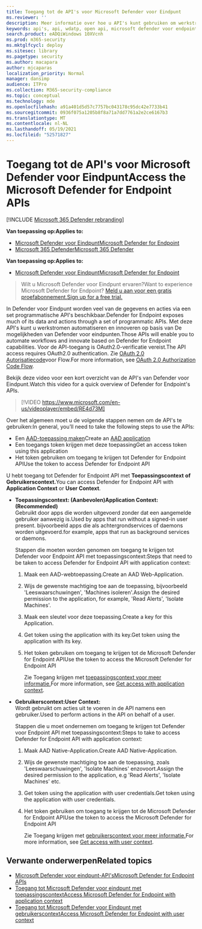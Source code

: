 ```yaml
---
title: Toegang tot de API's voor Microsoft Defender voor Eindpunt
ms.reviewer: ''
description: Meer informatie over hoe u API's kunt gebruiken om werkstromen te automatiseren en te innoveren op basis van de mogelijkheden van Microsoft Defender voor eindpunten
keywords: api's, api, wdatp, open api, microsoft defender voor endpoint api, microsoft defender atp, openbare api, ondersteunde api's, waarschuwingen, apparaat, gebruiker, domein, ip, bestand, geavanceerd zoeken, query
search.product: eADQiWindows 10XVcnh
ms.prod: m365-security
ms.mktglfcycl: deploy
ms.sitesec: library
ms.pagetype: security
ms.author: macapara
author: mjcaparas
localization_priority: Normal
manager: dansimp
audience: ITPro
ms.collection: M365-security-compliance
ms.topic: conceptual
ms.technology: mde
ms.openlocfilehash: a91a401d5d57c7757bc043178c95dc42e7733b41
ms.sourcegitcommit: 0936f075a1205b8f8a71a7dd7761a2e2ce6167b3
ms.translationtype: MT
ms.contentlocale: nl-NL
ms.lasthandoff: 05/19/2021
ms.locfileid: "52571827"
---
```

# <a name="access-the-microsoft-defender-for-endpoint-apis"></a><span data-ttu-id="7707c-104">Toegang tot de API's voor Microsoft Defender voor Eindpunt</span><span class="sxs-lookup"><span data-stu-id="7707c-104">Access the Microsoft Defender for Endpoint APIs</span></span> 

[!INCLUDE [Microsoft 365 Defender rebranding](../../includes/microsoft-defender.md)]

<span data-ttu-id="7707c-105">**Van toepassing op:**</span><span class="sxs-lookup"><span data-stu-id="7707c-105">**Applies to:**</span></span>
- [<span data-ttu-id="7707c-106">Microsoft Defender voor Eindpunt</span><span class="sxs-lookup"><span data-stu-id="7707c-106">Microsoft Defender for Endpoint</span></span>](https://go.microsoft.com/fwlink/p/?linkid=2154037)
- [<span data-ttu-id="7707c-107">Microsoft 365 Defender</span><span class="sxs-lookup"><span data-stu-id="7707c-107">Microsoft 365 Defender</span></span>](https://go.microsoft.com/fwlink/?linkid=2118804)


<span data-ttu-id="7707c-108">**Van toepassing op:**</span><span class="sxs-lookup"><span data-stu-id="7707c-108">**Applies to:**</span></span> 
- [<span data-ttu-id="7707c-109">Microsoft Defender voor Eindpunt</span><span class="sxs-lookup"><span data-stu-id="7707c-109">Microsoft Defender for Endpoint</span></span>](https://go.microsoft.com/fwlink/?linkid=2154037)

> <span data-ttu-id="7707c-110">Wilt u Microsoft Defender voor Eindpunt ervaren?</span><span class="sxs-lookup"><span data-stu-id="7707c-110">Want to experience Microsoft Defender for Endpoint?</span></span> [<span data-ttu-id="7707c-111">Meld u aan voor een gratis proefabonnement.</span><span class="sxs-lookup"><span data-stu-id="7707c-111">Sign up for a free trial.</span></span>](https://www.microsoft.com/microsoft-365/windows/microsoft-defender-atp?ocid=docs-wdatp-exposedapis-abovefoldlink) 



<span data-ttu-id="7707c-112">In Defender voor Eindpunt worden veel van de gegevens en acties via een set programmatische API's beschikbaar.</span><span class="sxs-lookup"><span data-stu-id="7707c-112">Defender for Endpoint exposes much of its data and actions through a set of programmatic APIs.</span></span> <span data-ttu-id="7707c-113">Met deze API's kunt u werkstromen automatiseren en innoveren op basis van De mogelijkheden van Defender voor eindpunten.</span><span class="sxs-lookup"><span data-stu-id="7707c-113">Those APIs will enable you to automate workflows and innovate based on Defender for Endpoint capabilities.</span></span> <span data-ttu-id="7707c-114">Voor de API-toegang is OAuth2.0-verificatie vereist.</span><span class="sxs-lookup"><span data-stu-id="7707c-114">The API access requires OAuth2.0 authentication.</span></span> <span data-ttu-id="7707c-115">Zie [OAuth 2.0 Autorisatiecode](https://docs.microsoft.com/azure/active-directory/develop/active-directory-v2-protocols-oauth-code)voor Flow.</span><span class="sxs-lookup"><span data-stu-id="7707c-115">For more information, see [OAuth 2.0 Authorization Code Flow](https://docs.microsoft.com/azure/active-directory/develop/active-directory-v2-protocols-oauth-code).</span></span>

<span data-ttu-id="7707c-116">Bekijk deze video voor een kort overzicht van de API's van Defender voor Eindpunt.</span><span class="sxs-lookup"><span data-stu-id="7707c-116">Watch this video for a quick overview of Defender for Endpoint's APIs.</span></span> 
>[!VIDEO https://www.microsoft.com/en-us/videoplayer/embed/RE4d73M]

<span data-ttu-id="7707c-117">Over het algemeen moet u de volgende stappen nemen om de API's te gebruiken:</span><span class="sxs-lookup"><span data-stu-id="7707c-117">In general, you’ll need to take the following steps to use the APIs:</span></span>
- <span data-ttu-id="7707c-118">Een [AAD-toepassing maken](/microsoft-365/security/defender-endpoint/exposed-apis-create-app-nativeapp)</span><span class="sxs-lookup"><span data-stu-id="7707c-118">Create an [AAD application](/microsoft-365/security/defender-endpoint/exposed-apis-create-app-nativeapp)</span></span>
- <span data-ttu-id="7707c-119">Een toegangs token krijgen met deze toepassing</span><span class="sxs-lookup"><span data-stu-id="7707c-119">Get an access token using this application</span></span>
- <span data-ttu-id="7707c-120">Het token gebruiken om toegang te krijgen tot Defender for Endpoint API</span><span class="sxs-lookup"><span data-stu-id="7707c-120">Use the token to access Defender for Endpoint API</span></span>


<span data-ttu-id="7707c-121">U hebt toegang tot Defender for Endpoint API met **Toepassingscontext** **of Gebruikerscontext.**</span><span class="sxs-lookup"><span data-stu-id="7707c-121">You can access Defender for Endpoint API with **Application Context** or **User Context**.</span></span>

- <span data-ttu-id="7707c-122">**Toepassingscontext: (Aanbevolen)**</span><span class="sxs-lookup"><span data-stu-id="7707c-122">**Application Context: (Recommended)**</span></span> <br>
    <span data-ttu-id="7707c-123">Gebruikt door apps die worden uitgevoerd zonder dat een aangemelde gebruiker aanwezig is.</span><span class="sxs-lookup"><span data-stu-id="7707c-123">Used by apps that run without a signed-in user present.</span></span> <span data-ttu-id="7707c-124">bijvoorbeeld apps die als achtergrondservices of daemons worden uitgevoerd.</span><span class="sxs-lookup"><span data-stu-id="7707c-124">for example, apps that run as background services or daemons.</span></span>

    <span data-ttu-id="7707c-125">Stappen die moeten worden genomen om toegang te krijgen tot Defender voor Endpoint API met toepassingscontext:</span><span class="sxs-lookup"><span data-stu-id="7707c-125">Steps that need to be taken to access Defender for Endpoint API with application context:</span></span>

  1. <span data-ttu-id="7707c-126">Maak een AAD-webtoepassing.</span><span class="sxs-lookup"><span data-stu-id="7707c-126">Create an AAD Web-Application.</span></span>
  2. <span data-ttu-id="7707c-127">Wijs de gewenste machtiging toe aan de toepassing, bijvoorbeeld 'Leeswaarschuwingen', 'Machines isoleren'.</span><span class="sxs-lookup"><span data-stu-id="7707c-127">Assign the desired permission to the application, for example, 'Read Alerts', 'Isolate Machines'.</span></span> 
  3. <span data-ttu-id="7707c-128">Maak een sleutel voor deze toepassing.</span><span class="sxs-lookup"><span data-stu-id="7707c-128">Create a key for this Application.</span></span>
  4. <span data-ttu-id="7707c-129">Get token using the application with its key.</span><span class="sxs-lookup"><span data-stu-id="7707c-129">Get token using the application with its key.</span></span>
  5. <span data-ttu-id="7707c-130">Het token gebruiken om toegang te krijgen tot de Microsoft Defender for Endpoint API</span><span class="sxs-lookup"><span data-stu-id="7707c-130">Use the token to access the Microsoft Defender for Endpoint API</span></span>

     <span data-ttu-id="7707c-131">Zie Toegang krijgen met [toepassingscontext voor meer informatie.](exposed-apis-create-app-webapp.md)</span><span class="sxs-lookup"><span data-stu-id="7707c-131">For more information, see [Get access with application context](exposed-apis-create-app-webapp.md).</span></span>


- <span data-ttu-id="7707c-132">**Gebruikerscontext:**</span><span class="sxs-lookup"><span data-stu-id="7707c-132">**User Context:**</span></span> <br>
    <span data-ttu-id="7707c-133">Wordt gebruikt om acties uit te voeren in de API namens een gebruiker.</span><span class="sxs-lookup"><span data-stu-id="7707c-133">Used to perform actions in the API on behalf of a user.</span></span>

    <span data-ttu-id="7707c-134">Stappen die u moet ondernemen om toegang te krijgen tot Defender voor Endpoint API met toepassingscontext:</span><span class="sxs-lookup"><span data-stu-id="7707c-134">Steps to take to access Defender for Endpoint API with application context:</span></span>

  1. <span data-ttu-id="7707c-135">Maak AAD Native-Application.</span><span class="sxs-lookup"><span data-stu-id="7707c-135">Create AAD Native-Application.</span></span>
  2. <span data-ttu-id="7707c-136">Wijs de gewenste machtiging toe aan de toepassing, zoals 'Leeswaarschuwingen', 'Isolate Machines' enzovoort.</span><span class="sxs-lookup"><span data-stu-id="7707c-136">Assign the desired permission to the application, e.g 'Read Alerts', 'Isolate Machines' etc.</span></span> 
  3. <span data-ttu-id="7707c-137">Get token using the application with user credentials.</span><span class="sxs-lookup"><span data-stu-id="7707c-137">Get token using the application with user credentials.</span></span>
  4. <span data-ttu-id="7707c-138">Het token gebruiken om toegang te krijgen tot de Microsoft Defender for Endpoint API</span><span class="sxs-lookup"><span data-stu-id="7707c-138">Use the token to access the Microsoft Defender for Endpoint API</span></span>

     <span data-ttu-id="7707c-139">Zie Toegang krijgen met [gebruikerscontext voor meer informatie.](exposed-apis-create-app-nativeapp.md)</span><span class="sxs-lookup"><span data-stu-id="7707c-139">For more information, see [Get access with user context](exposed-apis-create-app-nativeapp.md).</span></span>


## <a name="related-topics"></a><span data-ttu-id="7707c-140">Verwante onderwerpen</span><span class="sxs-lookup"><span data-stu-id="7707c-140">Related topics</span></span>
- [<span data-ttu-id="7707c-141">Microsoft Defender voor eindpunt-API's</span><span class="sxs-lookup"><span data-stu-id="7707c-141">Microsoft Defender for Endpoint APIs</span></span>](exposed-apis-list.md)
- [<span data-ttu-id="7707c-142">Toegang tot Microsoft Defender voor eindpunt met toepassingscontext</span><span class="sxs-lookup"><span data-stu-id="7707c-142">Access Microsoft Defender for Endpoint with application context</span></span>](exposed-apis-create-app-webapp.md)
- [<span data-ttu-id="7707c-143">Toegang tot Microsoft Defender voor Eindpunt met gebruikerscontext</span><span class="sxs-lookup"><span data-stu-id="7707c-143">Access Microsoft Defender for Endpoint with user context</span></span>](exposed-apis-create-app-nativeapp.md)
